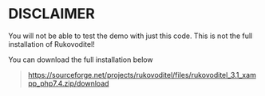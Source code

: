 # DISCLAIMER

You will not be able to test the demo with just this code. This is not the full installation of Rukovoditel!

You can download the full installation below

> https://sourceforge.net/projects/rukovoditel/files/rukovoditel_3.1_xampp_php7.4.zip/download

